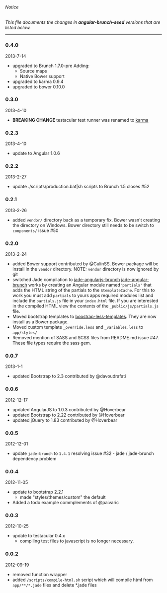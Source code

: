 ###### Notice ######

*This file documents the changes in **angular-brunch-seed** versions that are listed below.*

* * *

### 0.4.0 ###
2013-7-14

+ upgraded to Brunch 1.7.0-pre Adding:
  + Source maps
  + Native Bower support
+ upgraded to karma 0.9.4
+ upgraded to bower 0.10.0

### 0.3.0 ###

2013-4-10

+ **BREAKING CHANGE** testacular test runner was renamed to [karma](https://github.com/karma-runner/karma)

### 0.2.3 ###

2013-4-10

+ update to Angular 1.0.6

### 0.2.2 ###

2013-2-27

+ update ./scripts/production.bat|sh scripts to Brunch 1.5 closes #52

### 0.2.1 ###

2013-2-26

+ added `vendor/` directory back as a temporary fix. Bower wasn't creating 
  the directory on Windows. Bower directory still needs to be switch to 
  `conponents/` issue #50

### 0.2.0 ###

2013-2-24

+ added Bower support contributed by @GulinSS. Bower package will be install
  in the `vendor` directory. NOTE: `vendor` directory is now ignored by git
+ switched Jade compilation to [jade-angularjs-brunch](https://github.com/GulinSS/jade-angularjs-brunch)
  [jade-angular-brunch](https://github.com/GulinSS/jade-angularjs-brunch)
  works by creating an Angular module named`'partials'` that adds the HTML
  string of the partials to the `$templateCache`. For this to work you must add
  `partials` to yours apps required modules list and include the `partials.js`
  file in your `index.html` file.
  If you are interested in the compiled HTML view the contents 
  of the `_public/js/partials.js` file.
+ Moved bootstrap templates to
  [boostrap-less-templates](https://github.com/scotch/boostrap-less-templates).
  They are now install as a Bower package.
+ Moved custom template `_override.less` and `_variables.less` to `app/styles/`
+ Removed mention of SASS and SCSS files from README.md issue #47. These file
  types require the sass gem. 

### 0.0.7 ###

2013-1-1

+ updated Bootstrap to 2.3 contributed by @davoudrafati

### 0.0.6 ###

2012-12-17

+ updated AngularJS to 1.0.3 contributed by @Hoverbear
+ updated Bootstrap to 2.22 contributed by @Hoverbear
+ updated jQuery to 1.83 contributed by @Hoverbear

### 0.0.5 ###

2012-12-01

+ update `jade-brunch` to `1.4.1` resolving issue #32 - jade / jade-brunch dependency problem

### 0.0.4 ###

2012-11-05

+ update to bootstrap 2.2.1
  - made "styles/themes/custom" the default
+ Added a todo example commplements of @paivaric

### 0.0.3 ###

2012-10-25

+ update to testacular 0.4.x
  - compiling test files to javascript is no longer necessary.

### 0.0.2 ###


2012-09-19

+ removed function wrapper
+ added `/scripts/compile-html.sh` script which will compile html from `app/**/*.jade` files and delete *.jade files
